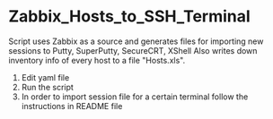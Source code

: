 # Zabbix_Hosts_to_SSH_Terminal
Script uses Zabbix as a source and generates files for importing new sessions to Putty, SuperPutty, SecureCRT, XShell
Also writes down inventory info of every host to a file "Hosts.xls".


1. Edit yaml file
2. Run the script
3. In order to import session file for a certain terminal follow the instructions in README file
